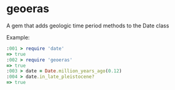 geoeras
=======

A gem that adds geologic time period methods to the Date class

Example:
```ruby
:001 > require 'date'
=> true
:002 > require 'geoeras'
=> true
:003 > date = Date.million_years_ago(0.12)
:004 > date.in_late_pleistocene?
=> true
```

